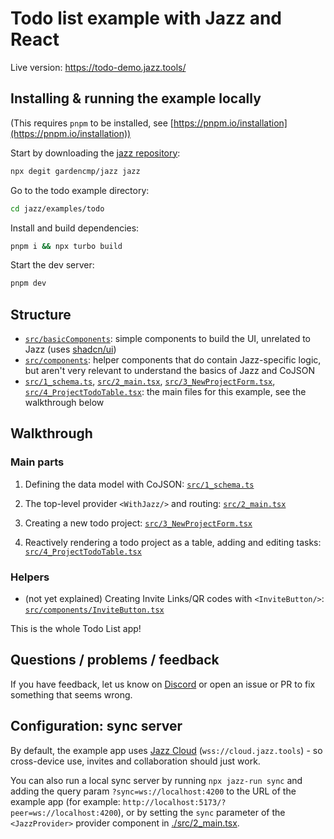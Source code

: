 # Todo list example with Jazz and React

Live version: https://todo-demo.jazz.tools/

## Installing & running the example locally

(This requires `pnpm` to be installed, see [https://pnpm.io/installation](https://pnpm.io/installation))

Start by downloading the [jazz repository](https://github.com/garden-co/jazz):
```bash
npx degit gardencmp/jazz jazz
```

Go to the todo example directory:
```bash
cd jazz/examples/todo
```

Install and build dependencies:
```bash
pnpm i && npx turbo build
```

Start the dev server:
```bash
pnpm dev
```

## Structure

-   [`src/basicComponents`](./src/basicComponents): simple components to build the UI, unrelated to Jazz (uses [shadcn/ui](https://ui.shadcn.com))
-   [`src/components`](./src/components/): helper components that do contain Jazz-specific logic, but aren't very relevant to understand the basics of Jazz and CoJSON
-   [`src/1_schema.ts`](./src/1_schema.ts),
    [`src/2_main.tsx`](./src/2_main.tsx),
    [`src/3_NewProjectForm.tsx`](./src/3_NewProjectForm.tsx),
    [`src/4_ProjectTodoTable.tsx`](./src/4_ProjectTodoTable.tsx): the main files for this example, see the walkthrough below

## Walkthrough

### Main parts

1. Defining the data model with CoJSON: [`src/1_schema.ts`](./src/1_schema.ts)

2. The top-level provider `<WithJazz/>` and routing: [`src/2_main.tsx`](./src/2_main.tsx)

3. Creating a new todo project: [`src/3_NewProjectForm.tsx`](./src/3_NewProjectForm.tsx)

4. Reactively rendering a todo project as a table, adding and editing tasks: [`src/4_ProjectTodoTable.tsx`](./src/4_ProjectTodoTable.tsx)

### Helpers

-   (not yet explained) Creating Invite Links/QR codes with `<InviteButton/>`: [`src/components/InviteButton.tsx`](./src/components/InviteButton.tsx)

This is the whole Todo List app!

## Questions / problems / feedback

If you have feedback, let us know on [Discord](https://discord.gg/utDMjHYg42) or open an issue or PR to fix something that seems wrong.

## Configuration: sync server

By default, the example app uses [Jazz Cloud](https://jazz.tools/cloud) (`wss://cloud.jazz.tools`) - so cross-device use, invites and collaboration should just work.

You can also run a local sync server by running `npx jazz-run sync` and adding the query param `?sync=ws://localhost:4200` to the URL of the example app (for example: `http://localhost:5173/?peer=ws://localhost:4200`), or by setting the `sync` parameter of the `<JazzProvider>` provider component in [./src/2_main.tsx](./src/2_main.tsx).
